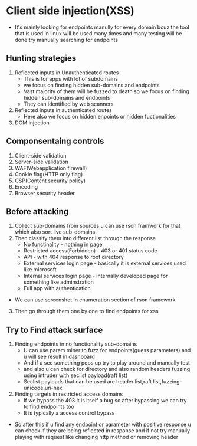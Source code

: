 # Client side injection(XSS)
* It's mainly looking for endpoints manully for every domain bcuz the tool that is used in linux will be used many times and many testing will be done try manually searching for endpoints
## Hunting strategies
1. Reflected inputs in Unauthenticated routes
    * This is for apps with lot of subdomains
    * we focus on finding hidden sub-domains and endpoints
    * Vast majority of them will be fuzzed to death so we focus on finding hidden sub-domains and endpoints
    * They can identified by web scanners
2. Reflected inputs in authenticated routes 
    * Here also we focus on hidden enpoints or hidden fuctionalities
3. DOM injection
## Componsentaing controls
1. Client-side validation
2. Server-side validation
3. WAF(Webapplication firewall)
4. Cookie flag(HTTP only flag)
5. CSP(Content security policy)
6. Encoding
7. Browser security header
## Before attacking
1. Collect sub-domains from sources u can use rson framwork for that which also sort live sub-domains
2. Then classify them into different list through the response
    * No functinality - nothing in page
    * Restricted access(Forbidden) - 403 or 401 status code
    * API - with 404 response to root directory
    * External services login page - basically it is external services used like microsoft 
    * Internal services login page - internally developed page for something like adminstration
    * Full app with authentication 
* We can use screenshot in enumeration section of rson framework
3. Then go through them one by one to find endpoints for xss
## Try to Find attack surface
1. Finding endpoints in no functionality sub-domains
    * U can use param miner to fuzz for endpoints(guess parameters) and u will see result in dashboard 
    * And if u see something pops up try to play around and manually test 
    * and also u can check for directory and also random headers fuzzing using intruder with seclist payload(raft list)
    * Seclist payloads that can be used are header list,raft list,fuzzing-unicode,uri-hex
2. Finding targets in restricted access domains
    * If we bypass the 403 it is itself a bug so after bypassing we can try to find endpoints too
    * It is typically a access control bypass

* So after this if u find any endpoint or parameter with positive response u can check if they are being reflected in response and if not try manually playing with request like changing http method or removing header
